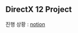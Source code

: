 ## DirectX 12 Project

진행 상황 : [notion](https://flying-scallop-b6a.notion.site/915d41899c9c418982736a5799405fff?v=e9a1b4d20a0340c28d94bdebfd893474)
